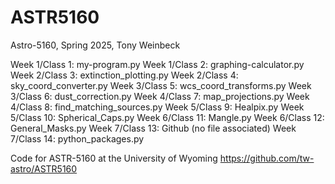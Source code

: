 # ASTR5160
Astro-5160, Spring 2025, Tony Weinbeck

Week 1/Class  1:  my-program.py
Week 1/Class  2:  graphing-calculator.py
Week 2/Class  3:  extinction_plotting.py
Week 2/Class  4:  sky_coord_converter.py
Week 3/Class  5:  wcs_coord_transforms.py
Week 3/Class  6:  dust_correction.py
Week 4/Class  7:  map_projections.py
Week 4/Class  8:  find_matching_sources.py
Week 5/Class  9:  Healpix.py
Week 5/Class 10:  Spherical_Caps.py
Week 6/Class 11:  Mangle.py
Week 6/Class 12:  General_Masks.py
Week 7/Class 13:  Github (no file associated)
Week 7/Class 14:  python_packages.py


Code for ASTR-5160 at the University of Wyoming
https://github.com/tw-astro/ASTR5160

